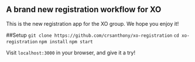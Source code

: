 ## A brand new registration workflow for XO
This is the new registration app for the XO group.  We hope you enjoy it!

##Setup
`git clone https://github.com/crsanthony/xo-registration`
`cd xo-registration`
`npm install`
`npm start`

Visit `localhost:3000` in your browser, and give it a try!
